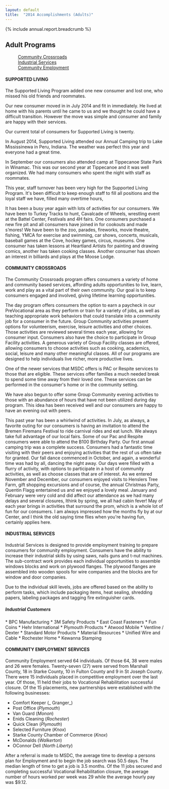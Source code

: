 ```yaml
---
layout: default
title:  "2014 Accomplishments (Adults)"
---
```

{% include annual.report.breadcrumb %}

## Adult Programs

<dl class="tabs pill">
  <dd><a href="#crossroads">Community Crossroads</a></dd>
  <dd><a href="#industrial">Industrial Services</a></dd>
  <dd><a href="#employment">Community Employment</a></dd>
</dl>

<h4 class="subheader" id="supported">SUPPORTED LIVING</h4>
The Supported Living Program added one new consumer and lost one, who missed his old friends and roommates.

Our new consumer moved in in July 2014 and fit in immediately. He lived at home with his parents until he came to us and we thought he could have a difficult transition. However the move was simple and consumer and family are happy with their services.

Our current total of consumers for Supported Living is twenty.

In August 2014, Supported Living attended our Annual Camping trip to Lake Mississinewa in Peru, Indiana. The weather was perfect this year and everyone had a great time.

In September our consumers also attended camp at Tippecanoe State Park in Winamac. This was our second year at Tippecanoe and it was well organized. We had many consumers who spent the night with staff as roommates.

This year, staff turnover has been very high for the Supported Living Program. It's been difficult to keep enough staff to fill all positions and the loyal staff we have, filled many overtime hours,

It has been a busy year again with lots of activities for our consumers. We have been to Turkey Tracks to hunt, Cavalcade of Wheels, wrestling event at the Battel Center, Festivals and 4H fairs. One consumers purchased a new fire pit and all consumers have joined in for cookouts and made s’mores! We have been to the zoo, parades, fireworks, movie theatre, fishing, YMCA for exercise and swimming, car shows, concerts, musicals, baseball games at the Cove, hockey games, circus, museums. One consumer has taken lessons at Heartland Artists for painting and drawing comics, another has taken cooking classes. Another consumer has shown an interest in billiards and plays at the Moose Lodge.

<h4 class="subheader" id="crossroads">COMMUNITY CROSSROADS</h4>
The Community Crossroads program offers consumers a variety of home and community based services, affording adults opportunities to live, learn, work and play as a vital part of their own community. Our goal is to keep consumers engaged and involved, giving lifetime learning opportunities.

The day program offers consumers the option to earn a paycheck in our PreVocational area as they perform or train for a variety of jobs, as well as teaching appropriate work behaviors that could translate into a community job for a consumer in the future. Group Community activities present options for volunteerism, exercise, leisure activities and other choices. Those activities are reviewed several times each year, allowing for consumer input. Consumers also have the choice to participate in Group Facility activities. A generous variety of Group Facility classes are offered, allowing consumers to choose activities such as cooking, academics, social, leisure and many other meaningful classes. All of our programs are designed to help individuals live richer, more productive lives.

One of the newer services that MSDC offers is PAC or Respite services to those that are eligible. These services offer families a much needed break to spend some time away from their loved one. These services can be performed in the consumer's home or in the community setting.

We have also begun to offer some Group Community evening activities to those with an abundance of hours that have not been utilized during day program. This idea has been received well and our consumers are happy to have an evening out with peers.

This past year has been a whirlwind of activities. In July, as always, a favorite outing for our consumers is having an invitation to attend the Bremen Firemans Festival to ride carnival rides and eat lunch. We always take full advantage of our local fairs. Some of our Pac and Respite consumers were able to attend the B100 Birthday Party. Our first annual camping trip was a complete success. Consumers had a fantastic time visiting with their peers and enjoying activities that the rest of us often take for granted. Our fall dance commenced in October, and again, a wonderful time was had by all, dancing the night away. Our days were filled with a flurry of activity, with options to participate in a host of community activities, as well as choose classes that are of interest. As we entered November and December, our consumers enjoyed visits to Henslers Tree Farm, gift shopping excursions and of course, the annual Christmas Party, Quentin Flagg entertained us and we enjoyed a lovely meal. January and February were very cold and did affect our attendance as we had many delays and several closures, Ithink by spring, we all had cabin fever! May of each year brings in activities that surround the prom, which is a whole lot of fun for our consumers. I am always impressed how the months fly by at our Center, and I think the old saying time flies when you're having fun, certainly applies here.

<h4 class="subheader" id="industrial">INDUSTRIAL SERVICES</h4>
Industrial Services is designed to provide employment training to prepare consumers for community employment. Consumers have the ability to increase their industrial skills by using saws, nails guns and t-nut machines. The sub-contract work provides each individual opportunities to assemble windows blocks and work on plywood flanges. The plywood flanges are assembled into wooden spools for wire companies and the blocks are for window and door companies.

Due to the individual skill levels, jobs are offered based on the ability to perform tasks, which include packaging items, heat sealing, shredding papers, labeling packages and tagging fire extinguisher cards.

<h5 class="subheader">Industrial Customers</h5>
* BPC Manufacturing
* 3M Safety Products
* East Coast Fasteners
* Fun Coins
* Hehr International
* Plymouth Products
* Atwood Mobile
* Ventline / Dexter
* Standard Motor Products
* Material Resources
* Unified Wire and Cable
* Rochester Home
* Kewanna Stamping

<h4 class="subheader" id="employment">COMMUNITY EMPLOYMENT SERVICES</h4>
Community Employment served 64 individuals. Of those 64, 38 were males and 26 were females. Twenty-seven (27) were served from Marshall County, 18 in Starke County, 10 in Fulton County and 9 in St Joseph County. There were 15 individuals placed in competitive employment over the last year. Of those, 11 held their jobs to Vocational Rehabilitation successful closure. Of the 15 placements, new partnerships were established with the following businesses:

* Comfort Keeper (_ Granger_)
* Post Office (_Plymouth_)
* Van Guard (_Monon_)
* Enids Cleaning (_Rochester_)
* Quick Clean (_Plymouth_)
* Selected Furniture (_Knox_)
* Starke County Chamber of Commerce (_Knox_)
* McDonalds (_Walkerton_)
* OConnor Dell (_North Liberty_)

After a referral is made to MSDC, the average time to develop a persons plan for Employment and to begin the job search was 50.5 days. The median length of time to get a job is 3.5 months. Of the 11 jobs secured and completing successful Vocational Rehabilitation closure, the average number of hours worked per week was 29 while the average hourly pay was $9.12.

